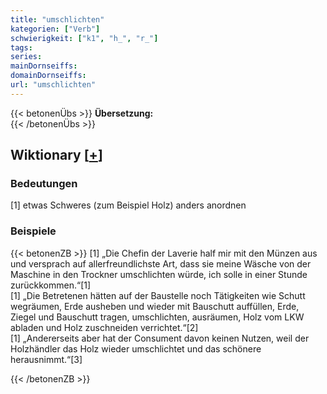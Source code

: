 ```yaml
---
title: "umschlichten"
kategorien: ["Verb"]
schwierigkeit: ["k1", "h_", "r_"]
tags:
series:
mainDornseiffs:
domainDornseiffs:
url: "umschlichten"
---
```


{{< betonenÜbs >}}
**Übersetzung:**  
{{< /betonenÜbs >}}

## Wiktionary [[+](https://de.wiktionary.org/wiki/umschlichten)]

### Bedeutungen
[1] etwas Schweres (zum Beispiel Holz) anders anordnen  

### Beispiele
{{< betonenZB >}}
[1] „Die Chefin der Laverie half mir mit den Münzen aus und versprach auf allerfreundlichste Art, dass sie meine Wäsche von der Maschine in den Trockner umschlichten würde, ich solle in einer Stunde zurückkommen.“[1]  
[1] „Die Betretenen hätten auf der Baustelle noch Tätigkeiten wie Schutt wegräumen, Erde ausheben und wieder mit Bauschutt auffüllen, Erde, Ziegel und Bauschutt tragen, umschlichten, ausräumen, Holz vom LKW abladen und Holz zuschneiden verrichtet.“[2]  
[1] „Andererseits aber hat der Consument davon keinen Nutzen, weil der Holzhändler das Holz wieder umschlichtet und das schönere herausnimmt.“[3]  

{{< /betonenZB >}}

